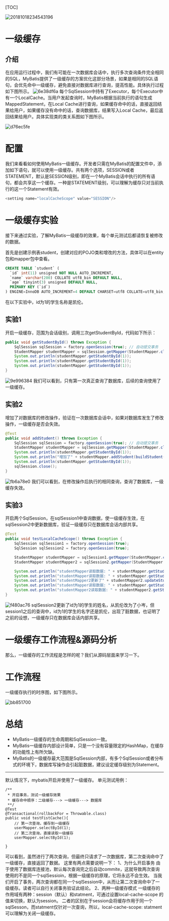 [TOC]

![20181018234543196](https://raw.githubusercontent.com/1990frog/imagebed/default/1602318950_20200306142846968_1581187570.png)

# 一级缓存
## 介绍
在应用运行过程中，我们有可能在一次数据库会话中，执行多次查询条件完全相同的SQL，MyBatis提供了一级缓存的方案优化这部分场景，如果是相同的SQL语句，会优先命中一级缓存，避免直接对数据库进行查询，提高性能。具体执行过程如下图所示。
![6e38df6a](https://raw.githubusercontent.com/1990frog/imagebed/default/1602318951_20200306150306163_2001507809.jpg)
每个SqlSession中持有了Executor，每个Executor中有一个LocalCache。当用户发起查询时，MyBatis根据当前执行的语句生成MappedStatement，在Local Cache进行查询，如果缓存命中的话，直接返回结果给用户，如果缓存没有命中的话，查询数据库，结果写入Local Cache，最后返回结果给用户。具体实现类的类关系图如下图所示。

![d76ec5fe](https://raw.githubusercontent.com/1990frog/imagebed/default/1602318951_20200306150936174_1983044805.jpg)
# 配置
我们来看看如何使用MyBatis一级缓存。开发者只需在MyBatis的配置文件中，添加如下语句，就可以使用一级缓存。共有两个选项，SESSION或者STATEMENT，默认是SESSION级别，即在一个MyBatis会话中执行的所有语句，都会共享这一个缓存。一种是STATEMENT级别，可以理解为缓存只对当前执行的这一个Statement有效。

```java
<setting name="localCacheScope" value="SESSION"/>
```

# 一级缓存实验
接下来通过实验，了解MyBatis一级缓存的效果，每个单元测试后都请恢复被修改的数据。

首先是创建示例表student，创建对应的POJO类和增改的方法，具体可以在entity包和mapper包中查看。
```sql
CREATE TABLE `student` (
  `id` int(11) unsigned NOT NULL AUTO_INCREMENT,
  `name` varchar(200) COLLATE utf8_bin DEFAULT NULL,
  `age` tinyint(3) unsigned DEFAULT NULL,
  PRIMARY KEY (`id`)
) ENGINE=InnoDB AUTO_INCREMENT=4 DEFAULT CHARSET=utf8 COLLATE=utf8_bin;
```
在以下实验中，id为1的学生名称是凯伦。
## 实验1
开启一级缓存，范围为会话级别，调用三次getStudentById，代码如下所示：
```java
public void getStudentById() throws Exception {
    SqlSession sqlSession = factory.openSession(true); // 自动提交事务
    StudentMapper studentMapper = sqlSession.getMapper(StudentMapper.class);
    System.out.println(studentMapper.getStudentById(1));
    System.out.println(studentMapper.getStudentById(1));
    System.out.println(studentMapper.getStudentById(1));
}
```
![9e996384](https://raw.githubusercontent.com/1990frog/imagebed/default/1602318952_20200306153725190_1055389169.jpg)
我们可以看到，只有第一次真正查询了数据库，后续的查询使用了一级缓存。

## 实验2
增加了对数据库的修改操作，验证在一次数据库会话中，如果对数据库发生了修改操作，一级缓存是否会失效。
```java
@Test
public void addStudent() throws Exception {
    SqlSession sqlSession = factory.openSession(true); // 自动提交事务
    StudentMapper studentMapper = sqlSession.getMapper(StudentMapper.class);
    System.out.println(studentMapper.getStudentById(1));
    System.out.println("增加了" + studentMapper.addStudent(buildStudent()) + "个学生");
    System.out.println(studentMapper.getStudentById(1));
    sqlSession.close();
}
```
![fb6a78e0](https://raw.githubusercontent.com/1990frog/imagebed/default/1602318952_20200306153844018_354398559.jpg)
我们可以看到，在修改操作后执行的相同查询，查询了数据库，一级缓存失效。
## 实验3
开启两个SqlSession，在sqlSession1中查询数据，使一级缓存生效，在sqlSession2中更新数据库，验证一级缓存只在数据库会话内部共享。
```java
@Test
public void testLocalCacheScope() throws Exception {
    SqlSession sqlSession1 = factory.openSession(true); 
    SqlSession sqlSession2 = factory.openSession(true); 

    StudentMapper studentMapper = sqlSession1.getMapper(StudentMapper.class);
    StudentMapper studentMapper2 = sqlSession2.getMapper(StudentMapper.class);

    System.out.println("studentMapper读取数据: " + studentMapper.getStudentById(1));
    System.out.println("studentMapper读取数据: " + studentMapper.getStudentById(1));
    System.out.println("studentMapper2更新了" + studentMapper2.updateStudentName("小岑",1) + "个学生的数据");
    System.out.println("studentMapper读取数据: " + studentMapper.getStudentById(1));
    System.out.println("studentMapper2读取数据: " + studentMapper2.getStudentById(1));
}
```
![f480ac76](https://raw.githubusercontent.com/1990frog/imagebed/default/1602318953_20200306153949709_1068302639.jpg)
sqlSession2更新了id为1的学生的姓名，从凯伦改为了小岑，但session1之后的查询中，id为1的学生的名字还是凯伦，出现了脏数据，也证明了之前的设想，一级缓存只在数据库会话内部共享。

# 一级缓存工作流程&源码分析
那么，一级缓存的工作流程是怎样的呢？我们从源码层面来学习一下。

# 工作流程
一级缓存执行的时序图，如下图所示。

![bb851700](https://raw.githubusercontent.com/1990frog/imagebed/default/1602318954_20200306154105124_562206636.png)

# 总结
+ MyBatis一级缓存的生命周期和SqlSession一致。
+ MyBatis一级缓存内部设计简单，只是一个没有容量限定的HashMap，在缓存的功能性上有所欠缺。
+ MyBatis的一级缓存最大范围是SqlSession内部，有多个SqlSession或者分布式的环境下，数据库写操作会引起脏数据，建议设定缓存级别为Statement。

---

默认情况下，mybatis开启并使用了一级缓存。
单元测试用例：

    /**
     * 开启事务，测试一级缓存效果
     * 缓存命中顺序：二级缓存---> 一级缓存---> 数据库
     **/
    @Test
    @Transactional(rollbackFor = Throwable.class)
    public void testFistCache(){
        // 第一次查询，缓存到一级缓存
        userMapper.selectById(1);
        // 第二次查询，直接读取一级缓存
        userMapper.selectById(1);

    }

可以看到，虽然进行了两次查询，但最终只请求了一次数据库，第二次查询命中了一级缓存，直接返回了数据。
这里有两点需要说明一下：
1、为什么开启事务
由于使用了数据库连接池，默认每次查询完之后自动commite，这就导致两次查询使用的不是同一个sqlSessioin，根据一级缓存的原理，它将永远不会生效。
当我们开启了事务，两次查询都在同一个sqlSession中，从而让第二次查询命中了一级缓存。读者可以自行关闭事务验证此结论。
2、两种一级缓存模式
一级缓存的作用域有两种：session（默认）和statment，可通过设置local-cache-scope 的值来切换，默认为session。
二者的区别在于session会将缓存作用于同一个sqlSesson，而statment仅针对一次查询，所以，local-cache-scope: statment可以理解为关闭一级缓存。

